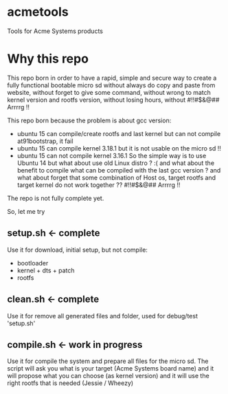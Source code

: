 # acmetools
Tools for Acme Systems products

Why this repo
=================
This repo born in order to have a rapid, simple and secure way 
to create a fully functional bootable micro sd 
without always do copy and paste from website, 
without forget to give some command,
without wrong to match kernel version and rootfs version,
without losing hours, 
without #!!#$&@## Arrrrg !! 

This repo born because the problem is about gcc version:
- ubuntu 15 can compile/create rootfs and last kernel but can not compile at91bootstrap, it fail
- ubuntu 15 can compile kernel 3.18.1 but it is not usable on the micro sd !!
- ubuntu 15 can not compile kernel 3.16.1
So the simple way is to use Ubuntu 14 but what about use old Linux distro ? :(
and what about the benefit to compile what can be compiled with the last gcc version ?
and what about forget that some combination of Host os, target rootfs and target kernel do not work together ?? #!!#$&@## Arrrrg !!


The repo is not fully complete yet.


So, let me try

setup.sh <- complete
----------
Use it for download, initial setup, but not compile:
- bootloader
- kernel + dts + patch
- rootfs


clean.sh <- complete
----------
Use it for remove all generated files and folder, used for debug/test 'setup.sh'


compile.sh <- work in progress
----------
Use it for compile the system and prepare all files for the micro sd. 
The script will ask you what is your target (Acme Systems board name)
and it will propose what you can choose (as kernel version)
and it will use the right rootfs that is needed (Jessie / Wheezy)


